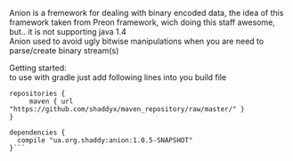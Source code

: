 Anion is a fremework for dealing with binary encoded data, the idea of this framework taken from Preon framework, wich doing this staff awesome, but.. it is not supporting java 1.4
<br>Anion used to avoid ugly bitwise manipulations when you are need to parse/create binary stream(s)

Getting started:<br>
to use with gradle just add following lines into you build file
```
repositories {
     maven { url "https://github.com/shaddyx/maven_repository/raw/master/" }
}

dependencies {
  compile "ua.org.shaddy:anion:1.0.5-SNAPSHOT"
}```
